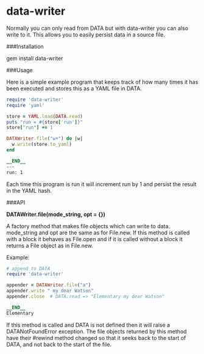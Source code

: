 data-writer
===========

Normally you can only read from DATA but with data-writer you can also write to it. This allows you to easily persist data in a source file.

###Installation

gem install data-writer

###Usage

Here is a simple example program that keeps track of how many times it has been executed and stores this as a YAML file in DATA.

```ruby
require 'data-writer'
require 'yaml'

store = YAML.load(DATA.read)
puts "run = #{store['run']}"
store["run"] += 1

DATAWriter.file("w+") do |w|
  w.write(store.to_yaml)
end

__END__
---
run: 1
```

Each time this program is run it will increment run by 1 and persist the result in the YAML hash.

###API

__DATAWriter.file(mode_string, opt = {})__

A factory method that makes file objects which can write to data.
mode_string and opt are the same as for File.new.
If this method is called with a block it behaves as File.open and if it is called without
a block it returns a File object as in File.new.

Example:

```ruby
# append to DATA
require 'data-writer'

appender = DATAWriter.file("a")
appender.write " my dear Watson"
appender.close  # DATA.read => "Elementary my dear Watson"

__END__
Elementary
```

If this method is called and DATA is not defined then it will raise a DATANotFoundError exception.
The file objects returned by this method have their #rewind method changed so that it seeks back to
the start of DATA, and not back to the start of the file.















